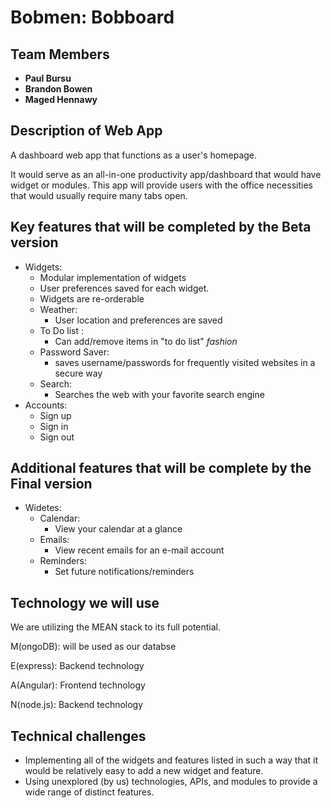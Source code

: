 # Bobmen: Bobboard

## Team Members
- **Paul Bursu**
- **Brandon Bowen**
- **Maged Hennawy**



## Description of Web App

A dashboard web app that functions as a user's homepage.

It would serve as an all-in-one productivity app/dashboard that would have widget or modules.
This app will provide users with the office necessities that would usually require many tabs open.


## Key features that will be completed by the Beta version

- Widgets:
    - Modular implementation of widgets
    - User preferences saved for each widget.
    - Widgets are re-orderable 
    - Weather: 
        - User location and preferences are saved
    - To Do list :
        - Can add/remove items in "to do list" <i>fashion</i>
    - Password Saver:
        - saves username/passwords for frequently visited websites in a secure way
    - Search:
        - Searches the web with your favorite search engine
- Accounts:
    - Sign up
    - Sign in
    - Sign out
        
## Additional features that will be complete by the Final version

- Widetes:
    - Calendar:
        - View your calendar at a glance
    - Emails:
        - View recent emails for an e-mail account
    - Reminders:
        - Set future notifications/reminders


## Technology we will use

We are utilizing the MEAN stack to its full potential.

M(ongoDB): will be used as our databse

E(express): Backend technology

A(Angular): Frontend technology

N(node.js): Backend technology



## Technical challenges

- Implementing all of the widgets and features listed in such a way that it would be relatively easy to add a new widget and feature.
- Using unexplored (by us) technologies, APIs, and modules to provide a wide range of distinct features.